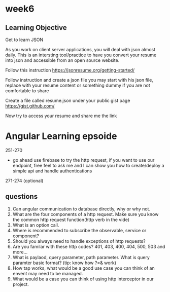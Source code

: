 # week6

## Learning Objective

Get to learn JSON

As you work on client server applications, you will deal with json almost daily. This is an intersting tool/practice to have you convert your resume into json and accessible from an open source website.

Follow this instruction
https://jsonresume.org/getting-started/

Follow instruction and create a json file
you may start with his json file, replace with your resume content or something dummy if you are not comfortable to share

Create a file called resume.json under your public gist page
https://gist.github.com/

Now try to access your resume and share me the link

# Angular Learning epsoide

251-270

- go ahead use firebase to try the http request, if you want to use our endpoint, free feel to ask me and I can show you how to create/deploy a simple api and handle authentications

271-274 (optional)

## questions

1. Can angular communication to database directly, why or why not.
2. What are the four components of a http request. Make sure you know the common http request function(http verb in the vide)
3. What is an option call.
4. Where is recommended to subscribe the observable, service or component?
5. Should you always need to handle exceptions of http requests?
6. Are you familar with these http codes? 401, 403, 400, 404, 500, 503 and more...
7. What is paylaod, query parameter, path parameter. What is query paramter basic format? (tip: know how ?=& work)
8. How tap works, what would be a good use case you can think of an envent may need to be managed.
9. What would be a case you can think of using http interceptor in our project.
